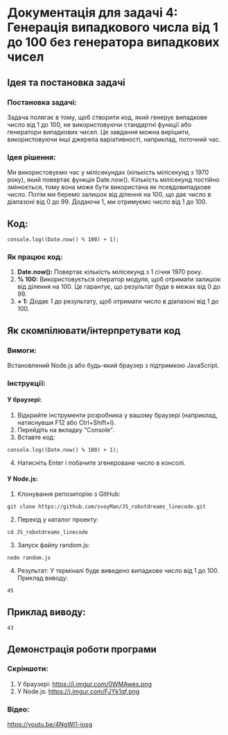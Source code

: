 # Документація для задачі 4: Генерація випадкового числа від 1 до 100 без генератора випадкових чисел

## Ідея та постановка задачі

### Постановка задачі:
Задача полягає в тому, щоб створити код, який генерує випадкове число від 1 до 100, не використовуючи стандартні функції або генератори випадкових чисел. Це завдання можна вирішити, використовуючи інші джерела варіативності, наприклад, поточний час.

### Ідея рішення:
Ми використовуємо час у мілісекундах (кількість мілісекунд з 1970 року), який повертає функція Date.now(). Кількість мілісекунд постійно змінюється, тому вона може бути використана як псевдовипадкове число. Потім ми беремо залишок від ділення на 100, що дає число в діапазоні від 0 до 99. Додаючи 1, ми отримуємо число від 1 до 100.


## Код:
```
console.log((Date.now() % 100) + 1);
```

### Як працює код:
1. **Date.now():** Повертає кількість мілісекунд з 1 січня 1970 року.
2. **% 100:** Використовується оператор модуля, щоб отримати залишок від ділення на 100. Це гарантує, що результат буде в межах від 0 до 99.
3. **+ 1:** Додає 1 до результату, щоб отримати число в діапазоні від 1 до 100.


## Як скомпілювати/інтерпретувати код
### Вимоги:
Встановлений Node.js або будь-який браузер з підтримкою JavaScript.

### Інструкції:
#### У браузері:
1. Відкрийте інструменти розробника у вашому браузері (наприклад, натиснувши F12 або Ctrl+Shift+I).
2. Перейдіть на вкладку "Console".
3. Вставте код:
```
console.log((Date.now() % 100) + 1);
```
4. Натисніть Enter і побачите згенероване число в консолі.

#### У Node.js:
1. Клонування репозиторію з GitHub:
```
git clone https://github.com/svoyMan/JS_robotdreams_linecode.git
```
2. Перехід у каталог проекту:
```
cd JS_robotdreams_linecode
```
3. Запуск файлу random.js:
```
node random.js
```
4. Результат:
У терміналі буде виведено випадкове число від 1 до 100. Приклад виводу:
```
45
```

## Приклад виводу:
```
43
```

## Демонстрація роботи програми
### Скріншоти:
1. У браузері: https://i.imgur.com/0WMAwes.png
2. У Node.js: https://i.imgur.com/FJYk1qf.png

### Відео:
https://youtu.be/4NgWI1-iosg